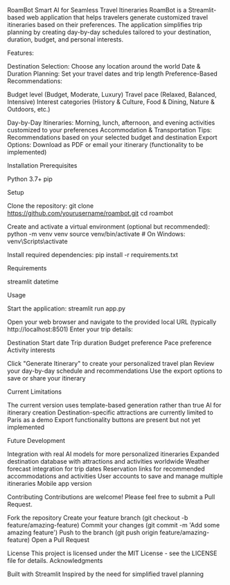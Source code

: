 RoamBot
Smart AI for Seamless Travel Itineraries
RoamBot is a Streamlit-based web application that helps travelers generate customized travel itineraries based on their preferences. The application simplifies trip planning by creating day-by-day schedules tailored to your destination, duration, budget, and personal interests.

Features:

Destination Selection: Choose any location around the world
Date & Duration Planning: Set your travel dates and trip length
Preference-Based Recommendations:

Budget level (Budget, Moderate, Luxury)
Travel pace (Relaxed, Balanced, Intensive)
Interest categories (History & Culture, Food & Dining, Nature & Outdoors, etc.)


Day-by-Day Itineraries: Morning, lunch, afternoon, and evening activities customized to your preferences
Accommodation & Transportation Tips: Recommendations based on your selected budget and destination
Export Options: Download as PDF or email your itinerary (functionality to be implemented)

Installation
Prerequisites

Python 3.7+
pip

Setup

Clone the repository:
git clone https://github.com/yourusername/roambot.git
cd roambot

Create and activate a virtual environment (optional but recommended):
python -m venv venv
source venv/bin/activate  # On Windows: venv\Scripts\activate

Install required dependencies:
pip install -r requirements.txt


Requirements

streamlit
datetime

Usage

Start the application:
streamlit run app.py

Open your web browser and navigate to the provided local URL (typically http://localhost:8501)
Enter your trip details:

Destination
Start date
Trip duration
Budget preference
Pace preference
Activity interests


Click "Generate Itinerary" to create your personalized travel plan
Review your day-by-day schedule and recommendations
Use the export options to save or share your itinerary

Current Limitations

The current version uses template-based generation rather than true AI for itinerary creation
Destination-specific attractions are currently limited to Paris as a demo
Export functionality buttons are present but not yet implemented

Future Development

Integration with real AI models for more personalized itineraries
Expanded destination database with attractions and activities worldwide
Weather forecast integration for trip dates
Reservation links for recommended accommodations and activities
User accounts to save and manage multiple itineraries
Mobile app version

Contributing
Contributions are welcome! Please feel free to submit a Pull Request.

Fork the repository
Create your feature branch (git checkout -b feature/amazing-feature)
Commit your changes (git commit -m 'Add some amazing feature')
Push to the branch (git push origin feature/amazing-feature)
Open a Pull Request

License
This project is licensed under the MIT License - see the LICENSE file for details.
Acknowledgments

Built with Streamlit
Inspired by the need for simplified travel planning